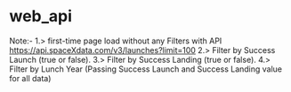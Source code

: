 # web_api

Note:-
1.> first-time page load without any Filters with API https://api.spaceXdata.com/v3/launches?limit=100
2.> Filter by Success Launch (true or false).
3.> Filter by Success Landing (true or false).
4.> Filter by Lunch Year (Passing Success Launch and Success Landing value for all data) 
